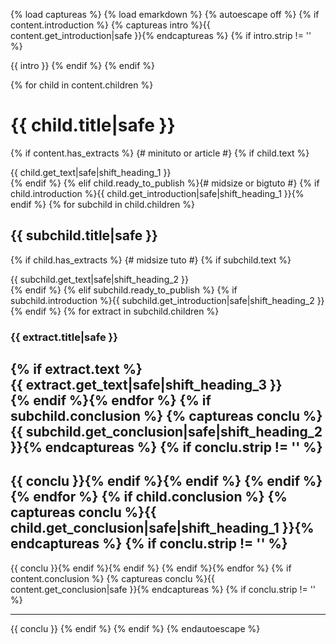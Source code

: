 {% load captureas %}
{% load emarkdown %}
{% autoescape off %}
{% if content.introduction %}
{% captureas intro %}{{ content.get_introduction|safe }}{% endcaptureas %}
{% if intro.strip != '' %}

{{ intro }}
{% endif %}
{% endif %}

{% for child in content.children %}
# {{ child.title|safe }}
{% if content.has_extracts %} {#  minituto or article #}
{% if child.text %}<div class="extract-wrapper">{{ child.get_text|safe|shift_heading_1 }}</div>{% endif %}
{% elif child.ready_to_publish %}{# midsize or bigtuto #}
{% if child.introduction %}{{ child.get_introduction|safe|shift_heading_1 }}{% endif %}
{% for subchild in child.children %}
## {{ subchild.title|safe }}

{% if child.has_extracts %} {# midsize tuto #}
{% if subchild.text %}<div class="extract-wrapper">{{ subchild.get_text|safe|shift_heading_2 }}</div>{% endif %}
{% elif subchild.ready_to_publish %}
{% if subchild.introduction %}{{ subchild.get_introduction|safe|shift_heading_2 }}{% endif %}
{% for extract in subchild.children %}

### {{ extract.title|safe }}

{% if extract.text %}<div class="extract-wrapper">{{ extract.get_text|safe|shift_heading_3 }}</div>{% endif %}{% endfor %}
{% if subchild.conclusion %}
{% captureas conclu %}{{ subchild.get_conclusion|safe|shift_heading_2 }}{% endcaptureas %}
{% if conclu.strip != '' %}
---------

{{ conclu }}{% endif %}{% endif %}
{% endif %}{% endfor %}
{% if child.conclusion %}
{% captureas conclu %}{{ child.get_conclusion|safe|shift_heading_1 }}{% endcaptureas %}
{% if conclu.strip != '' %}
---------

{{ conclu }}{% endif %}{% endif %}
{% endif %}{% endfor %}
{% if content.conclusion %}
{% captureas conclu %}{{ content.get_conclusion|safe }}{% endcaptureas %}
{% if conclu.strip != '' %}

---------

{{ conclu }}
{% endif %}
{% endif %}
{% endautoescape %}
